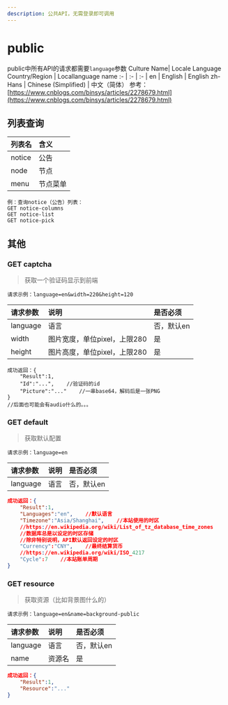 ```yaml
---
description: 公共API，无需登录即可调用
---
```

# public
public中所有API的请求都需要`language`参数
Culture Name| Locale Language Country/Region | Locallanguage name
:- | :- | :- |
en | English | English
zh-Hans | Chinese (Simplified) | 中文（简体）
参考：[https://www.cnblogs.com/binsys/articles/2278679.html](https://www.cnblogs.com/binsys/articles/2278679.html)
## 列表查询
| 列表名 | 含义 |
| :--- | :--- |
| notice | 公告 |
| node | 节点 |
| menu | 节点菜单 |
```
例：查询notice（公告）列表：
GET notice-columns
GET notice-list
GET notice-pick
```
## 其他
### GET captcha
>获取一个验证码显示到前端
```
请求示例：language=en&width=220&height=120
```
| 请求参数 | 说明 | 是否必须 |
| :- | :- | :- |
| language | 语言 | 否，默认en |
| width | 图片宽度，单位pixel，上限280 | 是 |
| height | 图片高度，单位pixel，上限280 | 是 |
```
成功返回：{
    "Result":1,
    "Id":"...",    //验证码的id
    "Picture":"..."    //一串base64，解码后是一张PNG
}
//后面也可能会有audio什么的。。。
```
### GET default
>获取默认配置
```
请求示例：language=en
```
| 请求参数 | 说明 | 是否必须 |
| :- | :- | :- |
| language | 语言 | 否，默认en |
```json
成功返回：{
    "Result":1,
    "Languages":"en",    //默认语言    
    "Timezone":"Asia/Shanghai",    //本站使用的时区
    //https://en.wikipedia.org/wiki/List_of_tz_database_time_zones
    //数据库总是以设定的时区存储
    //除非特别说明，API默认返回设定的时区    
    "Currency":"CNY",    //最终结算货币
    //https://en.wikipedia.org/wiki/ISO_4217
    "Cycle":7    //本站账单周期
}
```
### GET resource
>获取资源（比如背景图什么的）
```
请求示例：language=en&name=background-public
```
| 请求参数 | 说明 | 是否必须 |
| :- | :- | :- |
| language | 语言 | 否，默认en |
| name | 资源名 | 是 |
```json
成功返回：{
    "Result":1,
    "Resource":"..."
}
```

